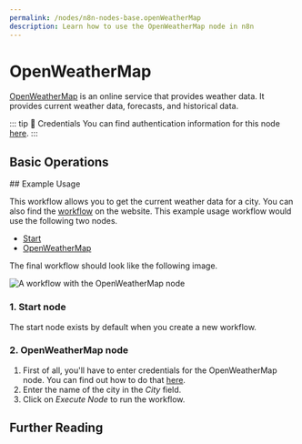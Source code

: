 ```yaml
---
permalink: /nodes/n8n-nodes-base.openWeatherMap
description: Learn how to use the OpenWeatherMap node in n8n
---
```


# OpenWeatherMap

[OpenWeatherMap](https://openweathermap.org/) is an online service that provides weather data. It provides current weather data, forecasts, and historical data.

::: tip 🔑 Credentials
You can find authentication information for this node [here](../../../credentials/OpenWeatherMap/README.md).
:::

## Basic Operations

<Resource node="n8n-nodes-base.openWeatherMap" />
## Example Usage

This workflow allows you to get the current weather data for a city. You can also find the [workflow](https://n8n.io/workflows/460) on the website. This example usage workflow would use the following two nodes.
- [Start](../../core-nodes/Start/README.md)
- [OpenWeatherMap]()

The final workflow should look like the following image.

![A workflow with the OpenWeatherMap node](./workflow.png)

### 1. Start node

The start node exists by default when you create a new workflow.

### 2. OpenWeatherMap node

1. First of all, you'll have to enter credentials for the OpenWeatherMap node. You can find out how to do that [here](../../../credentials/OpenWeatherMap/README.md).
2. Enter the name of the city in the *City* field.
3. Click on *Execute Node* to run the workflow.


## Further Reading

<FurtherReadingBlog />
